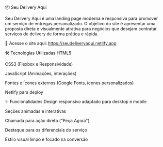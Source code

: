 📦 Seu Delivery Aqui

Seu Delivery Aqui é uma landing page moderna e responsiva para promover um serviço de entregas personalizado. O objetivo do site é apresentar uma proposta direta e visualmente atrativa para negócios que desejam contratar serviços de delivery de forma prática e rápida.

🔗 Acesse o site aqui: https://seudeliveryaqui.netlify.app

🛠️ Tecnologias Utilizadas
HTML5

CSS3 (Flexbox e Responsividade)

JavaScript (Animações, interações)

Fontes e Ícones externos (Google Fonts, ícones personalizados)

Netlify para deploy

✨ Funcionalidades
Design responsivo adaptado para desktop e mobile

Seções animadas e interativas

Chamada para ação direta ("Peça Agora")

Destaque para os diferenciais do serviço

Estilo visual limpo e focado na conversão

